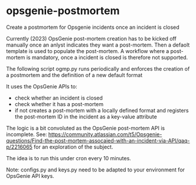 # opsgenie-postmortem
Create a postmortem for Opsgenie incidents once an incident is closed

Currently (2023) OpsGenie post-mortem creation has to be kicked off manually once an anlyst indicates they want a post-mortem. Then a defaolt template is used to populate the post-mortem. A workflow where a post-mortem is mandatory, once a incident is closed is therefore not supported.

The following script ogmp.py runs periodically and enforces the creation of a postmortem and the definition of a new default format

It uses the OpsGenie APIs to: 
- check whether an incident is closed
- check whether it has a post-mortem
- if not creates a post-mortem with a locally defined format and registers the post-mortem ID in the incident as a key-value attribute

The logic is a bit convoluted as the OpsGenie post-mortem API is incomplete. See: https://community.atlassian.com/t5/Opsgenie-questions/Find-the-post-mortem-assocaied-with-an-incident-via-API/qaq-p/2216065 for an exploration of the subject.

The idea is to run this under cron every 10 minutes.

Note: configs.py and keys.py need to be adapted to your environment for OpsGenie API keys.
